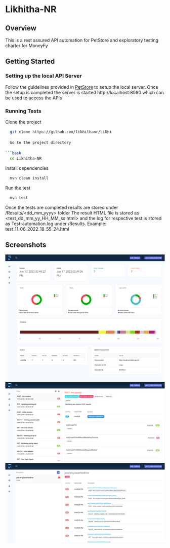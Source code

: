 # Likhitha-NR
## Overview
This is a rest assured API automation for PetStore and exploratory testing charter for MoneyFy

## Getting Started

### Setting up the local API Server
Follow the guidelines provided in [PetStore](https://github.com/swagger-api/swagger-petstore) to setup the local server. Once the setup is completed the server is started http://localhost:8080 which can be used to access the APIs
### Running Tests
Clone the project

```bash
  git clone https://github.com/likhithanr/Likhi

  Go to the project directory

```bash
  cd Likhitha-NR
```

Install dependencies

```bash
  mvn clean install
```

Run the test

```bash
  mvn test
```

Once the tests are completed results are stored under /Results/<dd_mm_yyyy> folder
The result HTML file is stored as <test_dd_mm_yy_HH_MM_ss.html> and the log for respective
test is stored as Test-automation.log under /Results.
Example: test_11_06_2022_18_55_24.html

## Screenshots

![App Screenshot](/Images/Report1.png)
![App Screenshot](/Images/Report2.png)
![App Screenshot](/Images/Report3.png)